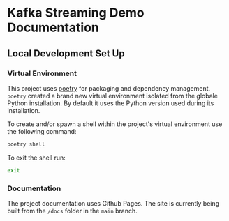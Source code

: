 # Kafka Streaming Demo Documentation

## Local Development Set Up

### Virtual Environment
This project uses [poetry](https://python-poetry.org/) for packaging and dependency management.
`poetry` created a brand new virtual environment isolated from the globale Python installation.
By default it  uses the Python version used during its installation.

To create and/or spawn a shell within the project's virtual environment use the following command:
```bash
poetry shell
```

To exit the shell run:
```bash
exit
```

### Documentation
The project documentation uses Github Pages. The site is currently being built from the `/docs` folder in the `main` branch.
